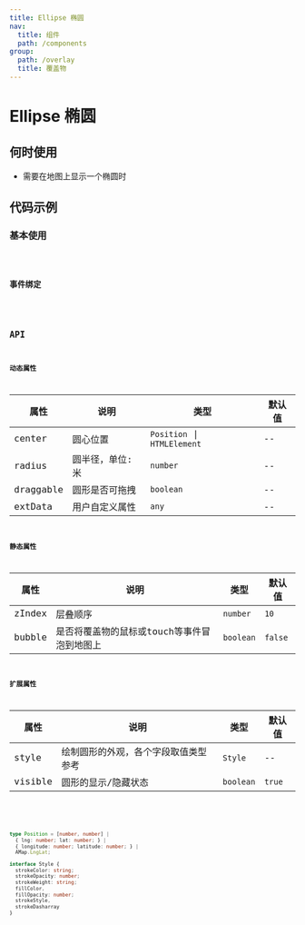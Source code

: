 ```yaml
---
title: Ellipse 椭圆
nav:
  title: 组件
  path: /components
group:
  path: /overlay
  title: 覆盖物
---
```


# Ellipse 椭圆

## 何时使用

- 需要在地图上显示一个椭圆时

## 代码示例

### 基本使用

<code src="./demo/demo-01.tsx" />

### 事件绑定

<code src="./demo/demo-02.tsx" />

## API

### 动态属性

| 属性 |说明|类型|默认值|
|-----|----|----|----|
|center| 圆心位置 | `Position` \| `HTMLElement` | -- |
|radius| 圆半径，单位:米 | `number` | -- |
|draggable| 圆形是否可拖拽 | `boolean` | -- |
|extData| 用户自定义属性 | `any` | -- |

### 静态属性

| 属性 |说明|类型|默认值|
|-----|----|----|----|
|zIndex| 层叠顺序 | `number` | `10` |
|bubble| 是否将覆盖物的鼠标或touch等事件冒泡到地图上 | `boolean` | `false` |

### 扩展属性

| 属性 |说明|类型|默认值|
|-----|----|----|----|
|style| 绘制圆形的外观，各个字段取值类型参考 | `Style` | -- |
|visible| 圆形的显示/隐藏状态 | `boolean` | `true` |

<br />

```ts
type Position = [number, number] | 
  { lng: number; lat: number; } | 
  { longitude: number; latitude: number; } |
  AMap.LngLat;

interface Style { 
  strokeColor: string; 
  strokeOpacity: number; 
  strokeWeight: string;  
  fillColor, 
  fillOpacity: number;
  strokeStyle, 
  strokeDasharray 
}
```
